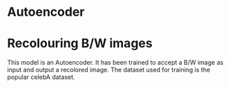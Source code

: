 # Autoencoder
# Recolouring B/W images 
This model is an Autoencoder. It has been trained to accept a B/W image as input and output a recolored image. The dataset used for training is the popular celebA dataset.
